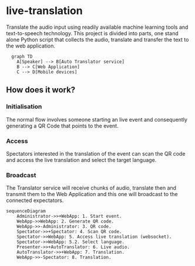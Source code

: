 # live-translation
Translate the audio input using readily available machine learning tools and text-to-speech technology. 
This project is divided into parts, one stand alone Python script that collects the audio, translate and transfer the text to the web application.


```mermaid
  graph TD 
    A[Speaker] --> B[Auto Translator service] 
    B --> C[Web Application] 
    C --> D[Mobile devices]
```

## How does it work?

### Initialisation
The normal flow involves someone starting an live event and consequently generating a QR Code that points to the event.

### Access
Spectators interested in the translation of the event can scan the QR code and access the live translation and select the target language.

### Broadcast
The Translator service will receive chunks of audio, translate then and transmit them to the Web Application and this one will broadcast to the connected expectators.

```mermaid
sequenceDiagram
    Administrator->>+WebApp: 1. Start event.
    WebApp->>WebApp: 2. Generate QR code.
    WebApp->>-Administrator: 3. QR code.
    Spectator->>+Spectator: 4. Scan QR code.
    Spectator->>WebApp: 5. Access live translation (websocket).
    Spectator->>WebApp: 5.2. Select language.
    Presenter->>+AutoTranslator: 6. Live audio.
    AutoTranslator->>+WebApp: 7. Translation.
    WebApp->>-Spectator: 8. Translation.
```
